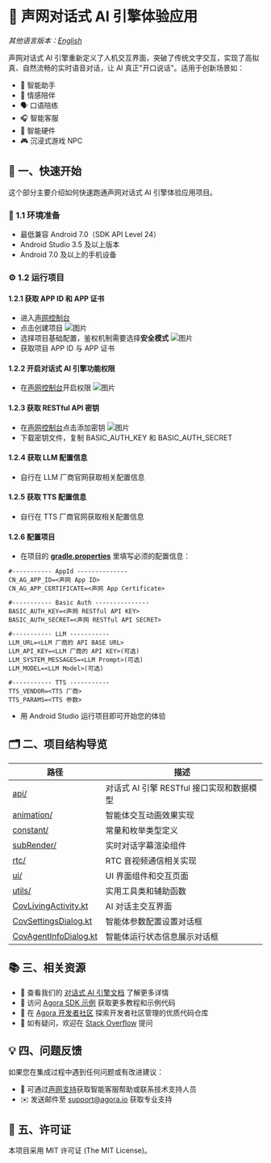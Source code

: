 # 🌟 声网对话式 AI 引擎体验应用

*其他语言版本：[English](README.md)*

声网对话式 AI 引擎重新定义了人机交互界面，突破了传统文字交互，实现了高拟真、自然流畅的实时语音对话，让 AI 真正"开口说话"。适用于创新场景如：

- 🤖 智能助手
- 💞 情感陪伴
- 🗣️ 口语陪练
- 🎧 智能客服
- 📱 智能硬件
- 🎮 沉浸式游戏 NPC

## 🚀 一、快速开始

这个部分主要介绍如何快速跑通声网对话式 AI 引擎体验应用项目。

### 📱 1.1 环境准备

- 最低兼容 Android 7.0（SDK API Level 24）
- Android Studio 3.5 及以上版本
- Android 7.0 及以上的手机设备

### ⚙️ 1.2 运行项目

#### 1.2.1 获取 APP ID 和 APP 证书

- 进入[声网控制台](https://console.shengwang.cn/overview)
- 点击创建项目
  ![图片](https://accktvpic.oss-cn-beijing.aliyuncs.com/pic/github_readme/ent-full/sdhy_1.jpg)
- 选择项目基础配置，鉴权机制需要选择**安全模式**
  ![图片](https://accktvpic.oss-cn-beijing.aliyuncs.com/pic/github_readme/ent-full/sdhy_2.jpg)
- 获取项目 APP ID 与 APP 证书

#### 1.2.2 开启对话式 AI 引擎功能权限

- 在[声网控制台](https://console.shengwang.cn/product/ConversationAI?tab=config)开启权限
  ![图片](https://accktvpic.oss-cn-beijing.aliyuncs.com/pic/github_readme/ent-full/ConvoAI.png)

#### 1.2.3 获取 RESTful API 密钥

- 在[声网控制台](https://console.shengwang.cn/settings/restfulApi)点击添加密钥
  ![图片](https://accktvpic.oss-cn-beijing.aliyuncs.com/pic/github_readme/ent-full/restful.png)
- 下载密钥文件，复制 BASIC_AUTH_KEY 和 BASIC_AUTH_SECRET

#### 1.2.4 获取 LLM 配置信息

- 自行在 LLM 厂商官网获取相关配置信息

#### 1.2.5 获取 TTS 配置信息

- 自行在 TTS 厂商官网获取相关配置信息

#### 1.2.6 配置项目

- 在项目的 [**gradle.properties**](../../gradle.properties) 里填写必须的配置信息：

```
#----------- AppId --------------
CN_AG_APP_ID=<声网 App ID>
CN_AG_APP_CERTIFICATE=<声网 App Certificate>

#----------- Basic Auth ---------------
BASIC_AUTH_KEY=<声网 RESTful API KEY>
BASIC_AUTH_SECRET=<声网 RESTful API SECRET>

#----------- LLM -----------
LLM_URL=<LLM 厂商的 API BASE URL>
LLM_API_KEY=<LLM 厂商的 API KEY>(可选)
LLM_SYSTEM_MESSAGES=<LLM Prompt>(可选)
LLM_MODEL=<LLM Model>(可选)

#----------- TTS -----------
TTS_VENDOR=<TTS 厂商>
TTS_PARAMS=<TTS 参数>
```

- 用 Android Studio 运行项目即可开始您的体验

## 🗂️ 二、项目结构导览

| 路径                                                                                                    | 描述                                      |
| ------------------------------------------------------------------------------------------------------- | ----------------------------------------- |
| [api/](Android/scenes/convoai/src/main/java/io/agora/scene/convoai/api)                                    | 对话式 AI 引擎 RESTful 接口实现和数据模型 |
| [animation/](Android/scenes/convoai/src/main/java/io/agora/scene/convoai/animation)                        | 智能体交互动画效果实现                    |
| [constant/](Android/scenes/convoai/src/main/java/io/agora/scene/convoai/constant)                          | 常量和枚举类型定义                        |
| [subRender/](Android/scenes/convoai/src/main/java/io/agora/scene/convoai/subRender/v2)                     | 实时对话字幕渲染组件                      |
| [rtc/](Android/scenes/convoai/src/main/java/io/agora/scene/convoai/rtc)                                    | RTC 音视频通信相关实现                    |
| [ui/](Android/scenes/convoai/src/main/java/io/agora/scene/convoai/ui)                                      | UI 界面组件和交互页面                     |
| [utils/](Android/scenes/convoai/src/main/java/io/agora/scene/convoai/utils)                                | 实用工具类和辅助函数                      |
| [CovLivingActivity.kt](Android/scenes/convoai/src/main/java/io/agora/scene/convoai/CovLivingActivity.kt)   | AI 对话主交互界面                         |
| [CovSettingsDialog.kt](Android/scenes/convoai/src/main/java/io/agora/scene/convoai/CovSettingsDialog.kt)   | 智能体参数配置设置对话框                  |
| [CovAgentInfoDialog.kt](Android/scenes/convoai/src/main/java/io/agora/scene/convoai/CovAgentInfoDialog.kt) | 智能体运行状态信息展示对话框              |

## 📚 三、相关资源

- 📖 查看我们的 [对话式 AI 引擎文档](https://doc.shengwang.cn/doc/convoai/restful/landing-page) 了解更多详情
- 🧩 访问 [Agora SDK 示例](https://github.com/AgoraIO) 获取更多教程和示例代码
- 👥 在 [Agora 开发者社区](https://github.com/AgoraIO-Community) 探索开发者社区管理的优质代码仓库
- 💬 如有疑问，欢迎在 [Stack Overflow](https://stackoverflow.com/questions/tagged/agora.io) 提问

## 💡 四、问题反馈

如果您在集成过程中遇到任何问题或有改进建议：

- 🤖 可通过[声网支持](https://ticket.shengwang.cn/form?type_id=&sdk_product=&sdk_platform=&sdk_version=&current=0&project_id=&call_id=&channel_name=)获取智能客服帮助或联系技术支持人员
- ✉️ 发送邮件至 [support@agora.io](mailto:support@agora.io) 获取专业支持

## 📜 五、许可证

本项目采用 MIT 许可证 (The MIT License)。
